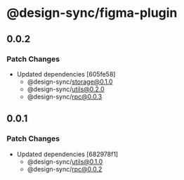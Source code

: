 # @design-sync/figma-plugin

## 0.0.2

### Patch Changes

- Updated dependencies [605fe58]
  - @design-sync/storage@0.1.0
  - @design-sync/utils@0.2.0
  - @design-sync/rpc@0.0.3

## 0.0.1

### Patch Changes

- Updated dependencies [682978f1]
  - @design-sync/utils@0.1.0
  - @design-sync/rpc@0.0.2
